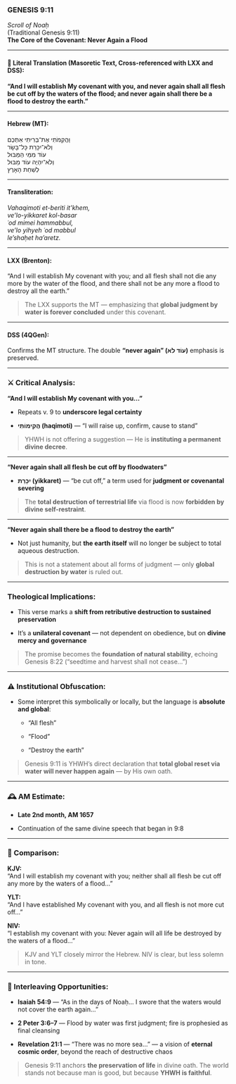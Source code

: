 ### **GENESIS 9:11**

_Scroll of Noaḥ_  
(Traditional Genesis 9:11)  
**The Core of the Covenant: Never Again a Flood**

---

#### 📜 Literal Translation (Masoretic Text, Cross-referenced with LXX and DSS):

**“And I will establish My covenant with you, and never again shall all flesh be cut off by the waters of the flood; and never again shall there be a flood to destroy the earth.”**

---

#### Hebrew (MT):

וַהֲקִמֹתִי אֶת־בְּרִיתִי אִתְּכֶם  
וְלֹא־יִכָּרֵת כָּל־בָּשָׂר  
עוֹד מִמֵּי הַמַּבּוּל  
וְלֹא־יִהְיֶה עוֹד מַבּוּל  
לְשַׁחֵת הָאָרֶץ

---

#### Transliteration:

_Vahaqimoti et-beriti it’khem,  
ve’lo-yikkaret kol-basar  
ʿod mimei hammabbul,  
ve’lo yihyeh ʿod mabbul  
le’shaḥet ha’aretz._

---

#### LXX (Brenton):

“And I will establish My covenant with you; and all flesh shall not die any more by the water of the flood, and there shall not be any more a flood to destroy all the earth.”

> The LXX supports the MT — emphasizing that **global judgment by water is forever concluded** under this covenant.

---

#### DSS (4QGen):

Confirms the MT structure. The double **“never again” (עוֹד לֹא)** emphasis is preserved.

---

### ⚔️ Critical Analysis:

**“And I will establish My covenant with you…”**

- Repeats v. 9 to **underscore legal certainty**
    
- **הֲקִימוֹתִי (haqimoti)** — “I will raise up, confirm, cause to stand”
    

> YHWH is not offering a suggestion — He is **instituting a permanent divine decree**.

---

**“Never again shall all flesh be cut off by floodwaters”**

- **יִכָּרֵת (yikkaret)** — “be cut off,” a term used for **judgment or covenantal severing**
    

> The **total destruction of terrestrial life** via flood is now **forbidden by divine self-restraint**.

---

**“Never again shall there be a flood to destroy the earth”**

- Not just humanity, but **the earth itself** will no longer be subject to total aqueous destruction.
    

> This is not a statement about all forms of judgment — only **global destruction by water** is ruled out.

---

### Theological Implications:

- This verse marks a **shift from retributive destruction to sustained preservation**
    
- It’s a **unilateral covenant** — not dependent on obedience, but on **divine mercy and governance**
    

> The promise becomes the **foundation of natural stability**, echoing Genesis 8:22 (“seedtime and harvest shall not cease…”)

---

### ⚠️ Institutional Obfuscation:

- Some interpret this symbolically or locally, but the language is **absolute and global**:
    
    - “All flesh”
        
    - “Flood”
        
    - “Destroy the earth”
        

> Genesis 9:11 is YHWH’s direct declaration that **total global reset via water will never happen again** — by His own oath.

---

### 🕰️ AM Estimate:

- **Late 2nd month, AM 1657**
    
- Continuation of the same divine speech that began in 9:8
    

---

### 📖 Comparison:

**KJV:**  
“And I will establish my covenant with you; neither shall all flesh be cut off any more by the waters of a flood…”

**YLT:**  
“And I have established My covenant with you, and all flesh is not more cut off…”

**NIV:**  
“I establish my covenant with you: Never again will all life be destroyed by the waters of a flood…”

> KJV and YLT closely mirror the Hebrew. NIV is clear, but less solemn in tone.

---

### 🔗 Interleaving Opportunities:

- **Isaiah 54:9** — “As in the days of Noaḥ… I swore that the waters would not cover the earth again…”
    
- **2 Peter 3:6–7** — Flood by water was first judgment; fire is prophesied as final cleansing
    
- **Revelation 21:1** — “There was no more sea…” — a vision of **eternal cosmic order**, beyond the reach of destructive chaos
    

> Genesis 9:11 anchors **the preservation of life** in divine oath. The world stands not because man is good, but because **YHWH is faithful**.